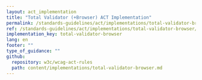 ```yaml
---
layout: act_implementation
title: "Total Validator (+Browser) ACT Implementation"
permalink: /standards-guidelines/act/implementations/total-validator-browser/
ref: /standards-guidelines/act/implementations/total-validator-browser/
implementation_key: total-validator-browser
lang: en
footer: ""
type_of_guidance: ""
github:
  repository: w3c/wcag-act-rules
  path: content/implementations/total-validator-browser.md
---
```

